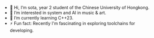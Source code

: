 - 👋 Hi, I’m sota, year 2 student of the Chinese University of Hongkong.
- 👀 I’m interested in system and AI in music & art.
- 🌱 I’m currently learning C++23.
- ⚡ Fun fact: Recently I'm fascinating in exploring toolchains for developing.

<!---
ShenYouSOTA/ShenYouSOTA is a ✨ special ✨ repository because its `README.md` (this file) appears on your GitHub profile.
You can click the Preview link to take a look at your changes.
--->
